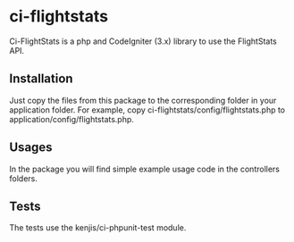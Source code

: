 # ci-flightstats
Ci-FlightStats is a php and CodeIgniter (3.x) library to use the FlightStats API.

## Installation
Just copy the files from this package to the corresponding folder in your application folder. For example, copy ci-flightstats/config/flightstats.php to application/config/flightstats.php.

## Usages
In the package you will find simple example usage code in the controllers folders.

## Tests
The tests use the kenjis/ci-phpunit-test module.
